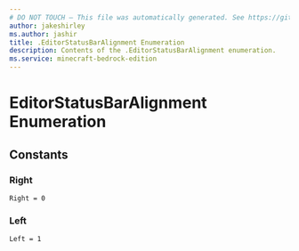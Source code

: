 ```yaml
---
# DO NOT TOUCH — This file was automatically generated. See https://github.com/mojang/minecraftapidocsgenerator to modify descriptions, examples, etc.
author: jakeshirley
ms.author: jashir
title: .EditorStatusBarAlignment Enumeration
description: Contents of the .EditorStatusBarAlignment enumeration.
ms.service: minecraft-bedrock-edition
---
```

# EditorStatusBarAlignment Enumeration

## Constants
### **Right**
`Right = 0`
### **Left**
`Left = 1`
